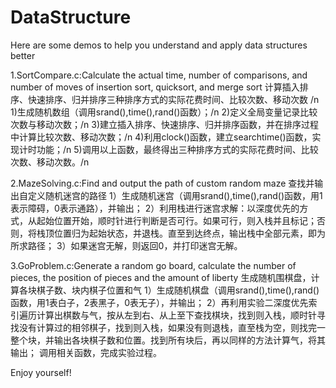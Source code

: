 # DataStructure
Here are some demos to help you understand and apply data structures better

1.SortCompare.c:Calculate the actual time, number of comparisons, and number of moves of insertion sort, quicksort, and merge sort
计算插入排序、快速排序、归并排序三种排序方式的实际花费时间、比较次数、移动次数 /n
1)生成随机数组（调用srand(),time(),rand()函数）；/n
2)定义全局变量记录比较次数与移动次数；/n
3)建立插入排序、快速排序、归并排序函数，并在排序过程中计算比较次数、移动次数；/n
4)利用clock()函数，建立searchtime()函数，实现计时功能；/n
5)调用以上函数，最终得出三种排序方式的实际花费时间、比较次数、移动次数。/n

2.MazeSolving.c:Find and output the path of custom random maze
查找并输出自定义随机迷宫的路径
1）生成随机迷宫（调用srand(),time(),rand()函数，用1表示障碍，0表示通路），并输出；
2）利用栈进行迷宫求解：以深度优先的方式，从起始位置开始，顺时针进行判断是否可行。如果可行，则入栈并且标记；否则，将栈顶位置归为起始状态，并退栈。直至到达终点，输出栈中全部元素，即为所求路径；
3）如果迷宫无解，则返回0，并打印迷宫无解。

3.GoProblem.c:Generate a random go board, calculate the number of pieces, the position of pieces and the amount of liberty
生成随机围棋盘，计算各块棋子数、块内棋子位置和气
1）生成随机棋盘（调用srand(),time(),rand()函数，用1表白子，2表黑子，0表无子），并输出；
2）再利用实验二深度优先索引遍历计算出棋数与气，按从左到右、从上至下查找棋块，找到则入栈，顺时针寻找没有计算过的相邻棋子，找到则入栈，如果没有则退栈，直至栈为空，则找完一整个块，并输出各块棋子数和位置。找到所有块后，再以同样的方法计算气，将其输出；
调用相关函数，完成实验过程。

Enjoy yourself!

